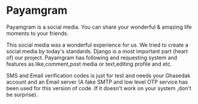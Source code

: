 # Payamgram

Payamgram is a social media.
You can share your wonderful & amazing life moments to your friends.


This social media was a wonderful experience for us. 
We tried to create a social media by today's standards.
Django is a most important part (heart of) our project.
Payamgram has following and requesting system and features as like,comment,post media or text,editing profile and etc.

SMS and Email verification codes is just for test and needs your Ghasedak account and an Email server
(A fake SMTP and low level OTP service has been used for this version of code .If it doesn't work on your system ,don't be surprise).
